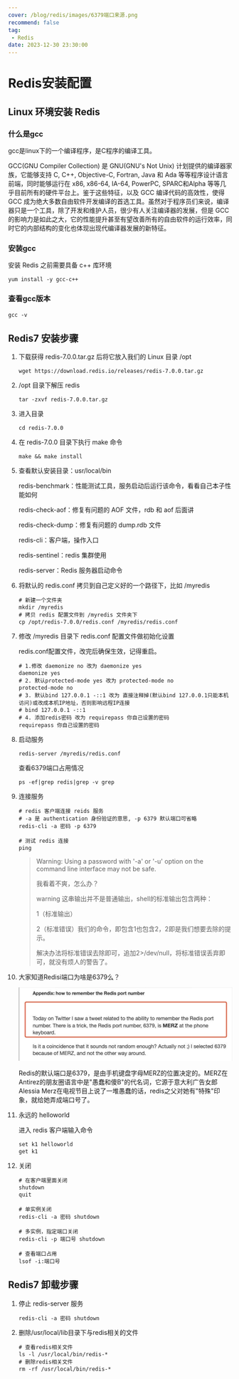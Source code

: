 ```yaml
---
cover: /blog/redis/images/6379端口来源.png
recommend: false
tag:
 - Redis
date: 2023-12-30 23:30:00
---
```

# Redis安装配置

## Linux 环境安装 Redis 

### 什么是gcc

gcc是linux下的一个编译程序，是C程序的编译工具。

GCC(GNU Compiler Collection) 是 GNU(GNU's Not Unix) 计划提供的编译器家族，它能够支持 C, C++, Objective-C, Fortran, Java 和 Ada 等等程序设计语言前端，同时能够运行在 x86, x86-64, IA-64, PowerPC, SPARC和Alpha 等等几乎目前所有的硬件平台上。鉴于这些特征，以及 GCC 编译代码的高效性，使得 GCC 成为绝大多数自由软件开发编译的首选工具。虽然对于程序员们来说，编译器只是一个工具，除了开发和维护人员，很少有人关注编译器的发展，但是 GCC 的影响力是如此之大，它的性能提升甚至有望改善所有的自由软件的运行效率，同时它的内部结构的变化也体现出现代编译器发展的新特征。

### 安装gcc

安装 Redis 之前需要具备 c++ 库环境

```shell
yum install -y gcc-c++
```

### 查看gcc版本

```shell
gcc -v
```

## Redis7 安装步骤

1. 下载获得 redis-7.0.0.tar.gz 后将它放入我们的 Linux 目录 /opt

   ```shell
   wget https://download.redis.io/releases/redis-7.0.0.tar.gz
   ```

2. /opt 目录下解压 redis

   ```shell
   tar -zxvf redis-7.0.0.tar.gz
   ```

3. 进入目录

   ```shell
   cd redis-7.0.0
   ```

4. 在 redis-7.0.0 目录下执行 make 命令

   ```shell
   make && make install
   ```

5. 查看默认安装目录：usr/local/bin

   redis-benchmark：性能测试工具，服务启动后运行该命令，看看自己本子性能如何

   redis-check-aof：修复有问题的 AOF 文件，rdb 和 aof 后面讲

   redis-check-dump：修复有问题的 dump.rdb 文件

   redis-cli：客户端，操作入口

   redis-sentinel：redis 集群使用

   redis-server：Redis 服务器启动命令

6. 将默认的 redis.conf 拷贝到自己定义好的一个路径下，比如 /myredis

   ```shell
   # 新建一个文件夹
   mkdir /myredis
   # 拷贝 redis 配置文件到 /myredis 文件夹下
   cp /opt/redis-7.0.0/redis.conf /myredis/redis.conf
   ```

7. 修改 /myredis 目录下 redis.conf 配置文件做初始化设置

   redis.conf配置文件，改完后确保生效，记得重启。

   ```shell
   # 1.修改 daemonize no 改为 daemonize yes
   daemonize yes
   # 2. 默认protected-mode yes 改为 protected-mode no
   protected-mode no
   # 3. 默认bind 127.0.0.1 -::1 改为 直接注释掉(默认bind 127.0.0.1只能本机访问)或改成本机IP地址，否则影响远程IP连接
   # bind 127.0.0.1 -::1
   # 4. 添加redis密码 改为 requirepass 你自己设置的密码
   requirepass 你自己设置的密码
   ```

8. 启动服务

   ```shell
   redis-server /myredis/redis.conf
   ```

   查看6379端口占用情况

   ```shell
   ps -ef|grep redis|grep -v grep
   ```

9. 连接服务

   ```shell
   # redis 客户端连接 reids 服务
   # -a 是 authentication 身份验证的意思, -p 6379 默认端口可省略
   redis-cli -a 密码 -p 6379
   
   # 测试 redis 连接
   ping
   ```

   > Warning: Using a password with '-a' or '-u' option on the command line interface may not be safe.
   >
   > 我看着不爽，怎么办？
   >
   > warning 这串输出并不是普通输出，shell的标准输出包含两种：
   >
   > 1（标准输出）
   >
   > 2（标准错误）我们的命令，即包含1也包含2，2即是我们想要去除的提示。
   >
   > 解决办法将标准错误去除即可，追加2>/dev/null，将标准错误丢弃即可，就没有烦人的警告了。

10. 大家知道Redisi端口为啥是6379么？

    ![6379端口来源](.\images\6379端口来源.png)

    Redis的默认端口是6379，是由手机键盘字母MERZ的位置决定的。MERZ在Antirez的朋友圈语言中是"愚蠢和傻B"的代名词，它源于意大利广告女郎Alessia Merz在电视节目上说了一堆愚蠢的话，redis之父对她有"特殊"印象，就给她弄成端口号了。

11. 永远的 helloworld

    进入 redis 客户端输入命令

    ```shell
    set k1 helloworld
    get k1
    ```

12. 关闭

    ```shell
    # 在客户端里面关闭
    shutdown
    quit
    
    # 单实例关闭
    redis-cli -a 密码 shutdown
    
    # 多实例，指定端口关闭
    redis-cli -p 端口号 shutdown
    
    # 查看端口占用
    lsof -i:端口号
    ```

## Redis7 卸载步骤

1. 停止 redis-server 服务

   ```shell
   redis-cli -a 密码 shutdown
   ```

2. 删除/usr/local/Iib目录下与redis相关的文件

   ```shell
   # 查看redis相关文件
   ls -l /usr/local/bin/redis-*
   # 删除redis相关文件
   rm -rf /usr/local/bin/redis-*
   ```
